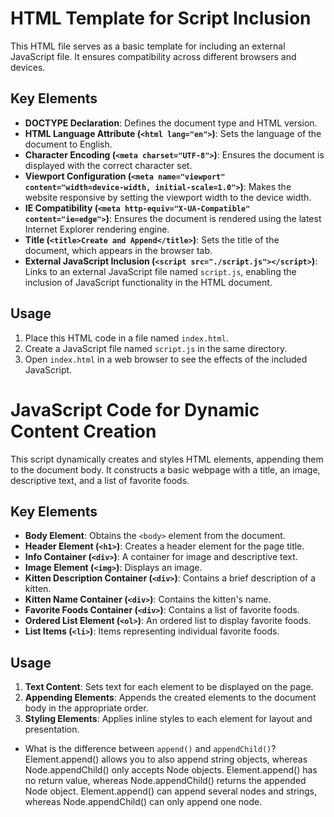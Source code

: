 # HTML Template for Script Inclusion

This HTML file serves as a basic template for including an external JavaScript file. It ensures compatibility across different browsers and devices.

## Key Elements

- **DOCTYPE Declaration**: Defines the document type and HTML version.
- **HTML Language Attribute (`<html lang="en">`)**: Sets the language of the document to English.
- **Character Encoding (`<meta charset="UTF-8">`)**: Ensures the document is displayed with the correct character set.
- **Viewport Configuration (`<meta name="viewport" content="width=device-width, initial-scale=1.0">`)**: Makes the website responsive by setting the viewport width to the device width.
- **IE Compatibility (`<meta http-equiv="X-UA-Compatible" content="ie=edge">`)**: Ensures the document is rendered using the latest Internet Explorer rendering engine.
- **Title (`<title>Create and Append</title>`)**: Sets the title of the document, which appears in the browser tab.
- **External JavaScript Inclusion (`<script src="./script.js"></script>`)**: Links to an external JavaScript file named `script.js`, enabling the inclusion of JavaScript functionality in the HTML document.

## Usage

1. Place this HTML code in a file named `index.html`.
2. Create a JavaScript file named `script.js` in the same directory.
3. Open `index.html` in a web browser to see the effects of the included JavaScript.

# JavaScript Code for Dynamic Content Creation

This script dynamically creates and styles HTML elements, appending them to the document body. It constructs a basic webpage with a title, an image, descriptive text, and a list of favorite foods.

## Key Elements

- **Body Element**: Obtains the `<body>` element from the document.
- **Header Element (`<h1>`)**: Creates a header element for the page title.
- **Info Container (`<div>`)**: A container for image and descriptive text.
- **Image Element (`<img>`)**: Displays an image.
- **Kitten Description Container (`<div>`)**: Contains a brief description of a kitten.
- **Kitten Name Container (`<div>`)**: Contains the kitten's name.
- **Favorite Foods Container (`<div>`)**: Contains a list of favorite foods.
- **Ordered List Element (`<ol>`)**: An ordered list to display favorite foods.
- **List Items (`<li>`)**: Items representing individual favorite foods.

## Usage

1. **Text Content**: Sets text for each element to be displayed on the page.
2. **Appending Elements**: Appends the created elements to the document body in the appropriate order.
3. **Styling Elements**: Applies inline styles to each element for layout and presentation.


* What is the difference between `append()` and `appendChild()`?
Element.append() allows you to also append string objects, whereas Node.appendChild() only accepts Node objects. Element.append() has no return value, whereas Node.appendChild() returns the appended Node object. Element.append() can append several nodes and strings, whereas Node.appendChild() can only append one node.


